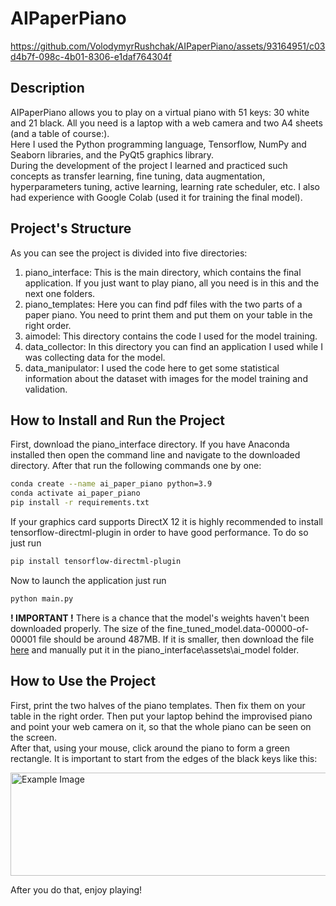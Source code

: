 # AIPaperPiano

https://github.com/VolodymyrRushchak/AIPaperPiano/assets/93164951/c03d4b7f-098c-4b01-8306-e1daf764304f

## Description
AIPaperPiano allows you to play on a virtual piano with 51 keys: 30 white and 21 black. All you need is a laptop with a web camera and two A4 sheets (and a table of course:). <br />
Here I used the Python programming language, Tensorflow, NumPy and Seaborn libraries, and the PyQt5 graphics library. <br />
During the development of the project I learned and practiced such concepts as transfer learning, fine tuning, data augmentation, hyperparameters tuning, active learning, learning rate scheduler, etc. I also had experience with Google Colab (used it for training the final model).

## Project's Structure
As you can see the project is divided into five directories: 
1. piano_interface: This is the main directory, which contains the final application. If you just want to play piano, all you need is in this and the next one folders.
2. piano_templates: Here you can find pdf files with the two parts of a paper piano. You need to print them and put them on your table in the right order.
3. aimodel: This directory contains the code I used for the model training.
4. data_collector: In this directory you can find an application I used while I was collecting data for the model.
5. data_manipulator: I used the code here to get some statistical information about the dataset with images for the model training and validation.

## How to Install and Run the Project
First, download the piano_interface directory. If you have Anaconda installed then open the command line and navigate to the downloaded directory. After that run the following commands one by one:
```bash
conda create --name ai_paper_piano python=3.9 
conda activate ai_paper_piano 
pip install -r requirements.txt
```
If your graphics card supports DirectX 12 it is highly recommended to install tensorflow-directml-plugin in order to have good performance. To do so just run
```bash
pip install tensorflow-directml-plugin
```
Now to launch the application just run
```bash
python main.py
```
**! IMPORTANT !** There is a chance that the model's weights haven't been downloaded properly. The size of the fine_tuned_model.data-00000-of-00001 file should be around 487MB. If it is smaller, then download the file [here](https://github.com/VolodymyrRushchak/AIPaperPiano/raw/main/piano_interface/assets/ai_model/fine_tuned_model.data-00000-of-00001?download=) and manually put it in the piano_interface\assets\ai_model folder.

## How to Use the Project
First, print the two halves of the piano templates. Then fix them on your table in the right order. Then put your laptop behind the improvised piano and point your web camera on it, so that the whole piano can be seen on the screen. <br />
After that, using your mouse, click around the piano to form a green rectangle. It is important to start from the edges of the black keys like this:

<img src="https://github.com/VolodymyrRushchak/AIPaperPiano/assets/93164951/f9b75bbf-5fe7-4aee-bf5a-0ec835831d50" alt="Example Image" width="650" height="165">

After you do that, enjoy playing!
